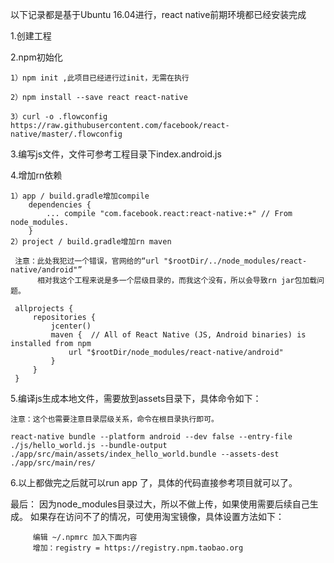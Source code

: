 
以下记录都是基于Ubuntu 16.04进行，react native前期环境都已经安装完成

1.创建工程

2.npm初始化

    1）npm init ,此项目已经进行过init，无需在执行
    
    2）npm install --save react react-native
    
    3）curl -o .flowconfig https://raw.githubusercontent.com/facebook/react-native/master/.flowconfig

3.编写js文件，文件可参考工程目录下index.android.js

4.增加rn依赖

    1）app / build.gradle增加compile
        dependencies {
            ... compile "com.facebook.react:react-native:+" // From node_modules.
        }
    2）project / build.gradle增加rn maven

     注意：此处我犯过一个错误，官网给的“url "$rootDir/../node_modules/react-native/android"”
          相对我这个工程来说是多一个层级目录的，而我这个没有，所以会导致rn jar包加载问题。

     allprojects {
         repositories {
             jcenter()
             maven {  // All of React Native (JS, Android binaries) is installed from npm
                 url "$rootDir/node_modules/react-native/android"
             }
         }
     }

5.编译js生成本地文件，需要放到assets目录下，具体命令如下：

    注意：这个也需要注意目录层级关系，命令在根目录执行即可。

    react-native bundle --platform android --dev false --entry-file ./js/hello_world.js --bundle-output ./app/src/main/assets/index_hello_world.bundle --assets-dest ./app/src/main/res/

6.以上都做完之后就可以run app 了，具体的代码直接参考项目就可以了。


最后：
    因为node_modules目录过大，所以不做上传，如果使用需要后续自己生成。
    如果存在访问不了的情况，可使用淘宝镜像，具体设置方法如下：

         编辑 ~/.npmrc 加入下面内容
         增加：registry = https://registry.npm.taobao.org

